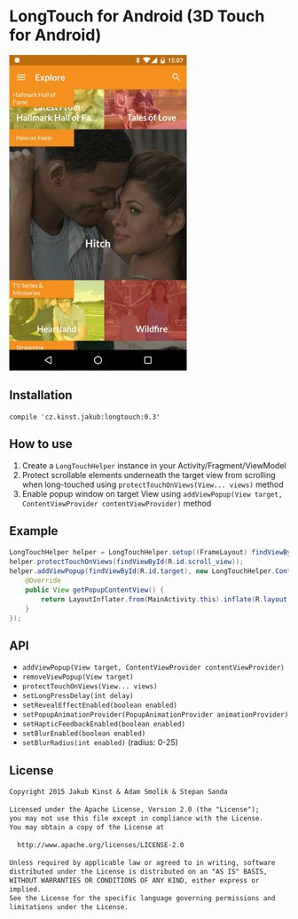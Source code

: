 # LongTouch for Android (3D Touch for Android)
![Preview](extras/preview.gif)

## Installation
    compile 'cz.kinst.jakub:longtouch:0.3'
    
## How to use
1. Create a `LongTouchHelper` instance in your Activity/Fragment/ViewModel
2. Protect scrollable elements underneath the target view from scrolling when long-touched using `protectTouchOnViews(View... views)` method
3. Enable popup window on target View using `addViewPopup(View target, ContentViewProvider contentViewProvider)` method

## Example
```java
LongTouchHelper helper = LongTouchHelper.setup((FrameLayout) findViewById(R.id.root));
helper.protectTouchOnViews(findViewById(R.id.scroll_view));
helper.addViewPopup(findViewById(R.id.target), new LongTouchHelper.ContentViewProvider() {
	@Override
	public View getPopupContentView() {
		return LayoutInflater.from(MainActivity.this).inflate(R.layout.popup_hello, null);
	}
});
```

## API
- `addViewPopup(View target, ContentViewProvider contentViewProvider)`
- `removeViewPopup(View target)`
- `protectTouchOnViews(View... views)`
- `setLongPressDelay(int delay)`
- `setRevealEffectEnabled(boolean enabled)`
- `setPopupAnimationProvider(PopupAnimationProvider animationProvider)`
- `setHapticFeedbackEnabled(boolean enabled)`
- `setBlurEnabled(boolean enabled)`
- `setBlurRadius(int enabled)` (radius: 0-25)

## License
    Copyright 2015 Jakub Kinst & Adam Smolik & Stepan Sanda
    
    Licensed under the Apache License, Version 2.0 (the "License");
    you may not use this file except in compliance with the License.
    You may obtain a copy of the License at
    
      http://www.apache.org/licenses/LICENSE-2.0
    
    Unless required by applicable law or agreed to in writing, software
    distributed under the License is distributed on an "AS IS" BASIS,
    WITHOUT WARRANTIES OR CONDITIONS OF ANY KIND, either express or implied.
    See the License for the specific language governing permissions and
    limitations under the License.
